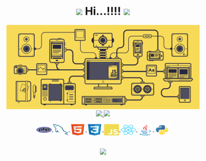 <div align="center">
  <h1><img src="https://media.giphy.com/media/mGcNjsfWAjY5AEZNw6/giphy.gif" width="50"> Hi...!!!! <img src="https://media.giphy.com/media/hvRJCLFzcasrR4ia7z/giphy.gif" width="28"></h1>
  <img  src="https://raw.githubusercontent.com/hebertdev/hebertdev/master/img/javascript.gif" />
</div>


<div align="center">
  <a href="https://github.com/gian-sosa">
  <img height="180em" src="https://github-readme-stats.vercel.app/api?username=gian-sosa&show_icons=true&include_all_commits=true&count_private=true"/>
  <img height="180em" src="https://github-readme-stats.vercel.app/api/top-langs/?username=gian-sosa&layout=compact&langs_count=7"/>
</div>

<div align="center">
  <br>
  <img align="center" alt="Gian-PHP" height="30" width="40" src="https://raw.githubusercontent.com/devicons/devicon/master/icons/php/php-original.svg">
    <img align="center" alt="Gian-MySql" height="30" width="40" src="https://raw.githubusercontent.com/devicons/devicon/master/icons/mysql/mysql-original.svg">
  <img align="center" alt="Gian-HTML" height="30" width="40" src="https://raw.githubusercontent.com/devicons/devicon/master/icons/html5/html5-original.svg">
  <img align="center" alt="Gian-CSS" height="30" width="40" src="https://raw.githubusercontent.com/devicons/devicon/master/icons/css3/css3-original.svg">
  <img align="center" alt="Gian-Js" height="30" width="40" src="https://raw.githubusercontent.com/devicons/devicon/master/icons/javascript/javascript-plain.svg">
  <img align="center" alt="Gian-React" height="30" width="40" src="https://raw.githubusercontent.com/devicons/devicon/master/icons/react/react-original.svg">
  <img align="center" alt="Gian-Java" height="30" width="40" src="https://raw.githubusercontent.com/devicons/devicon/master/icons/java/java-original.svg">
  <img align="center" alt="Gian-Python" height="30" width="40" src="https://raw.githubusercontent.com/devicons/devicon/master/icons/python/python-original.svg"><br><br>
  <p align="center"> <img align="center" src="https://profile-counter.glitch.me/gian-sosa/count.svg" /></p>
  
</div>

<!--
<div align="center">
  <a href="https://github.com/gian-sosa">
  <img height="180em" src="https://github-readme-stats.vercel.app/api?username=gian-sosa&show_icons=true&theme=dracula&include_all_commits=true&count_private=true"/>
  <img height="180em" src="https://github-readme-stats.vercel.app/api/top-langs/?username=gian-sosa&layout=compact&langs_count=7&theme=dracula"/>
</div>
**gian-sosa/gian-sosa** is a ✨ _special_ ✨ repository because its `README.md` (this file) appears on your GitHub profile.

Here are some ideas to get you started:

- 🔭 I’m currently working on ...
- 🌱 I’m currently learning ...
- 👯 I’m looking to collaborate on ...
- 🤔 I’m looking for help with ...
- 💬 Ask me about ...
- 📫 How to reach me: ...
- 😄 Pronouns: ...
- ⚡ Fun fact: ...

-->
